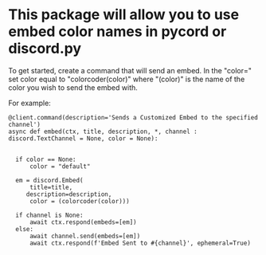 
# This package will allow you to use embed color names in pycord or discord.py


<p>To get started, create a command that will send an embed. 
 In the "color=" set color equal to "colorcoder(color)" where "(color)" is the name of the color you wish to send the embed with.</p>
 
 
 For example:

```
@client.command(description='Sends a Customized Embed to the specified channel')
async def embed(ctx, title, description, *, channel : discord.TextChannel = None, color = None):


  if color == None:
      color = "default"

  em = discord.Embed(
      title=title, 
     description=description, 
      color = (colorcoder(color)))

  if channel is None:
      await ctx.respond(embeds=[em])
  else:
      await channel.send(embeds=[em])
      await ctx.respond(f'Embed Sent to #{channel}', ephemeral=True)
```

